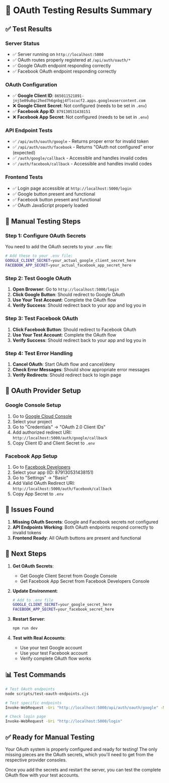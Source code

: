 # 🔐 OAuth Testing Results Summary

## ✅ **Test Results**

### **Server Status**
- ✅ Server running on `http://localhost:5000`
- ✅ OAuth routes properly registered at `/api/auth/oauth/*`
- ✅ Google OAuth endpoint responding correctly
- ✅ Facebook OAuth endpoint responding correctly

### **OAuth Configuration**
- ✅ **Google Client ID**: `865011521891-jnj5e09u8qc2hed7h6gnbgj4flscucf2.apps.googleusercontent.com`
- ❌ **Google Client Secret**: Not configured (needs to be set in `.env`)
- ✅ **Facebook App ID**: `879130531438151`
- ❌ **Facebook App Secret**: Not configured (needs to be set in `.env`)

### **API Endpoint Tests**
- ✅ `/api/auth/oauth/google` - Returns proper error for invalid token
- ✅ `/api/auth/oauth/facebook` - Returns "OAuth not configured" error (expected)
- ✅ `/auth/google/callback` - Accessible and handles invalid codes
- ✅ `/auth/facebook/callback` - Accessible and handles invalid codes

### **Frontend Tests**
- ✅ Login page accessible at `http://localhost:5000/login`
- ✅ Google button present and functional
- ✅ Facebook button present and functional
- ✅ OAuth JavaScript properly loaded

## 🎯 **Manual Testing Steps**

### **Step 1: Configure OAuth Secrets**

You need to add the OAuth secrets to your `.env` file:

```bash
# Add these to your .env file:
GOOGLE_CLIENT_SECRET=your_actual_google_client_secret_here
FACEBOOK_APP_SECRET=your_actual_facebook_app_secret_here
```

### **Step 2: Test Google OAuth**

1. **Open Browser**: Go to `http://localhost:5000/login`
2. **Click Google Button**: Should redirect to Google OAuth
3. **Use Your Test Account**: Complete the OAuth flow
4. **Verify Success**: Should redirect back to your app and log you in

### **Step 3: Test Facebook OAuth**

1. **Click Facebook Button**: Should redirect to Facebook OAuth
2. **Use Your Test Account**: Complete the OAuth flow
3. **Verify Success**: Should redirect back to your app and log you in

### **Step 4: Test Error Handling**

1. **Cancel OAuth**: Start OAuth flow and cancel/deny
2. **Check Error Messages**: Should show appropriate error messages
3. **Verify Redirects**: Should redirect back to login page

## 🔧 **OAuth Provider Setup**

### **Google Console Setup**
1. Go to [Google Cloud Console](https://console.cloud.google.com/)
2. Select your project
3. Go to "Credentials" → "OAuth 2.0 Client IDs"
4. Add authorized redirect URI: `http://localhost:5000/auth/google/callback`
5. Copy Client ID and Client Secret to `.env`

### **Facebook App Setup**
1. Go to [Facebook Developers](https://developers.facebook.com/)
2. Select your app (ID: 879130531438151)
3. Go to "Settings" → "Basic"
4. Add Valid OAuth Redirect URI: `http://localhost:5000/auth/facebook/callback`
5. Copy App Secret to `.env`

## 🐛 **Issues Found**

1. **Missing OAuth Secrets**: Google and Facebook secrets not configured
2. **API Endpoints Working**: Both OAuth endpoints respond correctly to invalid tokens
3. **Frontend Ready**: All OAuth buttons are present and functional

## 🚀 **Next Steps**

1. **Get OAuth Secrets**: 
   - Get Google Client Secret from Google Console
   - Get Facebook App Secret from Facebook Developers Console

2. **Update Environment**:
   ```bash
   # Add to .env file
   GOOGLE_CLIENT_SECRET=your_google_secret_here
   FACEBOOK_APP_SECRET=your_facebook_secret_here
   ```

3. **Restart Server**:
   ```bash
   npm run dev
   ```

4. **Test with Real Accounts**:
   - Use your test Google account
   - Use your test Facebook account
   - Verify complete OAuth flow works

## 📊 **Test Commands**

```bash
# Test OAuth endpoints
node scripts/test-oauth-endpoints.cjs

# Test specific endpoints
Invoke-WebRequest -Uri "http://localhost:5000/api/auth/oauth/google" -Method POST -ContentType "application/json" -Body '{"accessToken":"invalid_token"}'

# Check login page
Invoke-WebRequest -Uri "http://localhost:5000/login"
```

## ✅ **Ready for Manual Testing**

Your OAuth system is properly configured and ready for testing! The only missing pieces are the OAuth secrets, which you'll need to get from the respective provider consoles.

Once you add the secrets and restart the server, you can test the complete OAuth flow with your test accounts.

